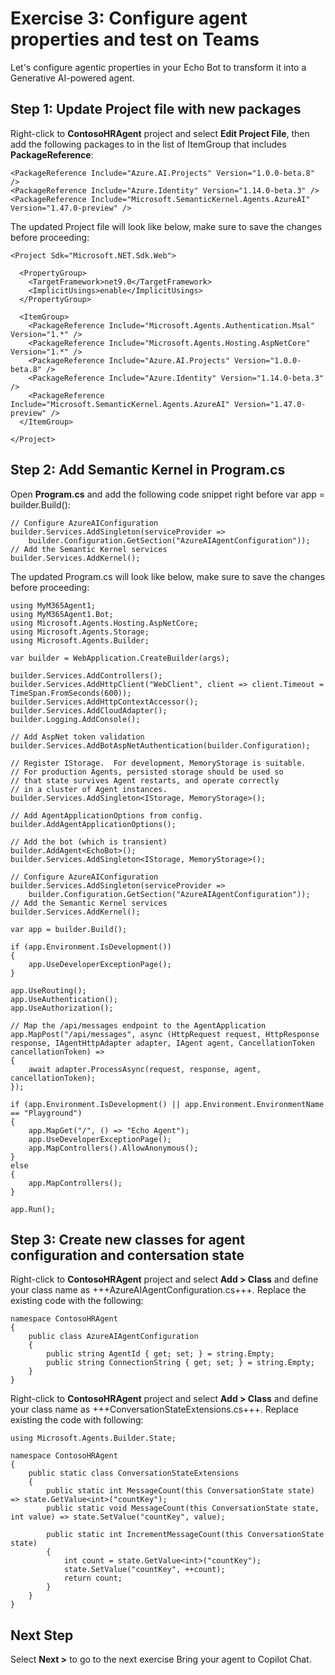 # Exercise 3: Configure agent properties and test on Teams

Let's configure agentic properties in your Echo Bot to transform it into a Generative AI-powered agent.

## Step 1: Update Project file with new packages

Right-click to **ContosoHRAgent** project and select **Edit Project File**, then add the following packages to in the list of ItemGroup that includes **PackageReference**:

```
<PackageReference Include="Azure.AI.Projects" Version="1.0.0-beta.8" /> 
<PackageReference Include="Azure.Identity" Version="1.14.0-beta.3" /> 
<PackageReference Include="Microsoft.SemanticKernel.Agents.AzureAI" Version="1.47.0-preview" />  
```

The updated Project file will look like below, make sure to save the changes before proceeding:

```
<Project Sdk="Microsoft.NET.Sdk.Web">
  
  <PropertyGroup>
    <TargetFramework>net9.0</TargetFramework>
    <ImplicitUsings>enable</ImplicitUsings>
  </PropertyGroup>
  
  <ItemGroup>
    <PackageReference Include="Microsoft.Agents.Authentication.Msal" Version="1.*" />
    <PackageReference Include="Microsoft.Agents.Hosting.AspNetCore" Version="1.*" />
	<PackageReference Include="Azure.AI.Projects" Version="1.0.0-beta.8" />
	<PackageReference Include="Azure.Identity" Version="1.14.0-beta.3" />
	<PackageReference Include="Microsoft.SemanticKernel.Agents.AzureAI" Version="1.47.0-preview" />
  </ItemGroup>
  
</Project>
```

## Step 2: Add Semantic Kernel in Program.cs

Open **Program.cs** and add the following code snippet right before var app = builder.Build():
    
```
// Configure AzureAIConfiguration 
builder.Services.AddSingleton(serviceProvider =>  
    builder.Configuration.GetSection("AzureAIAgentConfiguration")); 
// Add the Semantic Kernel services 
builder.Services.AddKernel();
```

The updated Program.cs will look like below, make sure to save the changes before proceeding:

```
using MyM365Agent1;
using MyM365Agent1.Bot;
using Microsoft.Agents.Hosting.AspNetCore;
using Microsoft.Agents.Storage;
using Microsoft.Agents.Builder;
  
var builder = WebApplication.CreateBuilder(args);
  
builder.Services.AddControllers();
builder.Services.AddHttpClient("WebClient", client => client.Timeout = TimeSpan.FromSeconds(600));
builder.Services.AddHttpContextAccessor();
builder.Services.AddCloudAdapter();
builder.Logging.AddConsole();
  
// Add AspNet token validation
builder.Services.AddBotAspNetAuthentication(builder.Configuration);
  
// Register IStorage.  For development, MemoryStorage is suitable.
// For production Agents, persisted storage should be used so
// that state survives Agent restarts, and operate correctly
// in a cluster of Agent instances.
builder.Services.AddSingleton<IStorage, MemoryStorage>();
  
// Add AgentApplicationOptions from config.
builder.AddAgentApplicationOptions();
  
// Add the bot (which is transient)
builder.AddAgent<EchoBot>();
builder.Services.AddSingleton<IStorage, MemoryStorage>();
  
// Configure AzureAIConfiguration 
builder.Services.AddSingleton(serviceProvider =>
    builder.Configuration.GetSection("AzureAIAgentConfiguration"));
// Add the Semantic Kernel services 
builder.Services.AddKernel();
  
var app = builder.Build();
  
if (app.Environment.IsDevelopment())
{
    app.UseDeveloperExceptionPage();
}
  
app.UseRouting();
app.UseAuthentication();
app.UseAuthorization();
  
// Map the /api/messages endpoint to the AgentApplication
app.MapPost("/api/messages", async (HttpRequest request, HttpResponse response, IAgentHttpAdapter adapter, IAgent agent, CancellationToken cancellationToken) =>
{
    await adapter.ProcessAsync(request, response, agent, cancellationToken);
});
  
if (app.Environment.IsDevelopment() || app.Environment.EnvironmentName == "Playground")
{
    app.MapGet("/", () => "Echo Agent");
    app.UseDeveloperExceptionPage();
    app.MapControllers().AllowAnonymous();
}
else
{
    app.MapControllers();
}
  
app.Run();
```

## Step 3: Create new classes for agent configuration and contersation state

Right-click to **ContosoHRAgent** project and select **Add > Class** and define your class name as +++AzureAIAgentConfiguration.cs+++. Replace the existing code with the following:

```
namespace ContosoHRAgent
{
    public class AzureAIAgentConfiguration
    {
        public string AgentId { get; set; } = string.Empty;
        public string ConnectionString { get; set; } = string.Empty;
    }
}
```

Right-click to **ContosoHRAgent** project and select **Add > Class** and define your class name as +++ConversationStateExtensions.cs+++. Replace existing the code with following:

```
using Microsoft.Agents.Builder.State;
  
namespace ContosoHRAgent
{
    public static class ConversationStateExtensions
    {
        public static int MessageCount(this ConversationState state) => state.GetValue<int>("countKey");
        public static void MessageCount(this ConversationState state, int value) => state.SetValue("countKey", value);
  
        public static int IncrementMessageCount(this ConversationState state)
        {
            int count = state.GetValue<int>("countKey");
            state.SetValue("countKey", ++count);
            return count;
        } 
    }
}
```

## Next Step

Select **Next >** to go to the next exercise Bring your agent to Copilot Chat.
